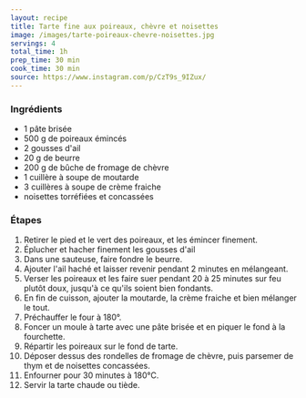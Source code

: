 ```yaml
---
layout: recipe
title: Tarte fine aux poireaux, chèvre et noisettes
image: /images/tarte-poireaux-chevre-noisettes.jpg
servings: 4
total_time: 1h
prep_time: 30 min
cook_time: 30 min
source: https://www.instagram.com/p/CzT9s_9IZux/
---
```


### Ingrédients
- 1 pâte brisée
- 500 g de poireaux émincés
- 2 gousses d'ail
- 20 g de beurre
- 200 g de bûche de fromage de chèvre
- 1 cuillère à soupe de moutarde
- 3 cuillères à soupe de crème fraiche
- noisettes torréfiées et concassées

### Étapes
1. Retirer le pied et le vert des poireaux, et les émincer finement.
2. Éplucher et hacher finement les gousses d'ail
3. Dans une sauteuse, faire fondre le beurre.
4. Ajouter l'ail haché et laisser revenir pendant 2 minutes en mélangeant.
5. Verser les poireaux et les faire suer pendant 20 à 25 minutes sur feu plutôt doux, jusqu'à ce qu'ils soient bien fondants.
6. En fin de cuisson, ajouter la moutarde, la crème fraiche et bien mélanger le tout.
7. Préchauffer le four à 180°.
8. Foncer un moule à tarte avec une pâte brisée et en piquer le fond à la fourchette.
9. Répartir les poireaux sur le fond de tarte.
10. Déposer dessus des rondelles de fromage de chèvre, puis parsemer de thym et de noisettes concassées.
11. Enfourner pour 30 minutes à 180°C.
12. Servir la tarte chaude ou tiède. 
